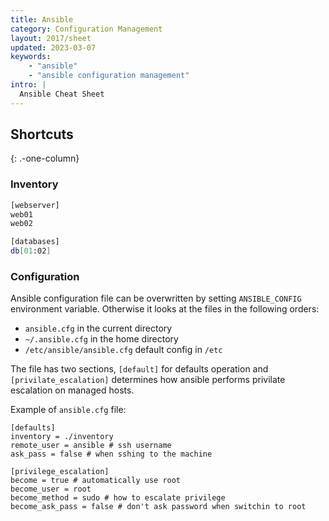 ```yaml
---
title: Ansible
category: Configuration Management
layout: 2017/sheet
updated: 2023-03-07
keywords:
    - "ansible"
    - "ansible configuration management"
intro: |
  Ansible Cheat Sheet
---
```


Shortcuts
---------
{: .-one-column}

### Inventory

```bash
[webserver]
web01
web02

[databases]
db[01:02]
```

### Configuration

Ansible configuration file can be overwritten by setting `ANSIBLE_CONFIG` environment variable. Otherwise it looks at the files in the following orders:

- `ansible.cfg` in the current directory
- `~/.ansible.cfg` in the home directory
- `/etc/ansible/ansible.cfg` default config in `/etc`

The file has two sections, `[default]` for defaults operation and `[privilate_escalation]` determines how ansible performs privilate escalation on managed hosts.

Example of `ansible.cfg` file:

```
[defaults]
inventory = ./inventory
remote_user = ansible # ssh username
ask_pass = false # when sshing to the machine

[privilege_escalation]
become = true # automatically use root
become_user = root
become_method = sudo # how to escalate privilege
become_ask_pass = false # don't ask password when switchin to root
```
